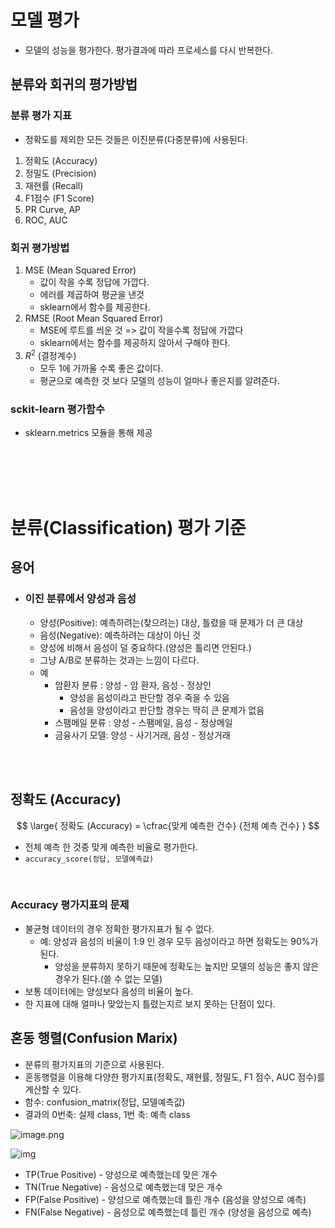 # 모델 평가
- 모델의 성능을 평가한다. 평가결과에 따라 프로세스를 다시 반복한다.<br>

## 분류와 회귀의 평가방법
### 분류 평가 지표
- 정확도를 제외한 모든 것들은 이진분류(다중분류)에 사용된다.
1. 정확도 (Accuracy)
2. 정밀도 (Precision)
3. 재현률 (Recall)
4. F1점수 (F1 Score)
5. PR Curve, AP
1. ROC, AUC

### 회귀 평가방법
1. MSE (Mean Squared Error)
    - 값이 작을 수록 정답에 가깝다.
    - 에러를 제곱하여 평균을 낸것
    - sklearn에서 함수를 제공한다.
1. RMSE (Root Mean Squared Error)
    - MSE에 루트를 씌운 것 => 값이 작을수록 정답에 가깝다
    - sklearn에서는 함수를 제공하지 않아서 구해야 한다.
1. $R^2$ (결정계수)
    - 모두 1에 가까울 수록 좋은 값이다.
    - 평균으로 예측한 것 보다 모델의 성능이 얼마나 좋은지를 알려준다.

### sckit-learn 평가함수 
- sklearn.metrics 모듈을 통해 제공
<br>
<br>
<br>
<br>

# 분류(Classification) 평가 기준
## 용어
- ### 이진 분류에서 양성과 음성
    - 양성(Positive): 예측하려는(찾으려는) 대상, 틀렸을 때 문제가 더 큰 대상
    - 음성(Negative): 예측하려는 대상이 아닌 것
    - 양성에 비해서 음성이 덜 중요하다.(양성은 틀리면 안된다.)
    - 그냥 A/B로 분류하는 것과는 느낌이 다르다.
    - 예
        - 암환자 분류 : 양성 - 암 환자, 음성 - 정상인
            - 양성을 음성이라고 판단할 경우 죽을 수 있음
            - 음성을 양성이라고 판단할 경우는 딱히 큰 문제가 없음 
        - 스팸메일 분류 : 양성 - 스팸메일, 음성 - 정상메일
        - 금융사기 모델: 양성 - 사기거래, 음성 - 정상거래
<br>
<br>

## 정확도 (Accuracy)
$$
\large{
정확도 (Accuracy) = \cfrac{맞게 예측한 건수} {전체 예측 건수}
}
$$
- 전체 예측 한 것중 맞게 예측한 비율로 평가한다.
- `accuracy_score(정답, 모델예측값)`
<br>

### Accuracy 평가지표의 문제
- 불균형 데이터의 경우 정확한 평가지표가 될 수 없다.
    - 예: 양성과 음성의 비율이 1:9 인 경우 모두 음성이라고 하면 정확도는 90%가 된다.
        - 양성을 분류하지 못하기 때문에 정확도는 높지만 모델의 성능은 좋지 않은 경우가 된다.(쓸 수 없는 모델)
- 보통 데이터에는 양성보다 음성의 비율이 높다.
- 한 지표에 대해 얼마나 맞았는지 틀렸는지르 보지 못하는 단점이 있다.


## 혼동 행렬(Confusion Marix)
- 분류의 평가지표의 기준으로 사용된다.
- 혼동행렬을 이용해 다양한 평가지표(정확도, 재현률, 정밀도, F1 점수, AUC 점수)를 계산할 수 있다.
- 함수: confusion_matrix(정답, 모델예측값)
- 결과의 0번축: 실제 class, 1번 축: 예측 class

![image.png](attachment:image.png)

![img](https://skappal7.files.wordpress.com/2018/08/confusion-matrix.jpg?w=748)

- TP(True Positive) - 양성으로 예측했는데 맞은 개수
- TN(True Negative) - 음성으로 예측했는데 맞은 개수
- FP(False Positive) - 양성으로 예측했는데 틀린 개수 (음성을 양성으로 예측)
- FN(False Negative) - 음성으로 예측했는데 틀린 개수 (양성을 음성으로 예측)